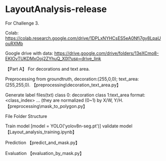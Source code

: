 # LayoutAnalysis-release

For Challenge 3.

Colab: https://colab.research.google.com/drive/1DPLxNYHCsES5eA0Nfj7gy8LpaUouRXMb

Google drive with data: https://drive.google.com/drive/folders/13eXCmo8-EKIOvTUKDMxOoj2ZYhuQ_X0I?usp=drive_link 

【Part A】 For decorations and text area.

Preprocessing from groundtruth, decoration:(255,0,0); text_area:(255,255,0). 【preprocessing\decoration_text_area.py】

Generate label files(txt) class 0: decoration class 1:text_area format: <class_index> ... (they are normalized (0~1) by X/W, Y/H. 【preprocessing\mask_to_polygon.py】

File Folder Structure

Train model [model = YOLO('yolov8n-seg.pt')] validate model 【Layout_analysis_training.ipynb】

Prediction 【predict_and_mask.py】

Evaluation 【evaluation_by_mask.py】
